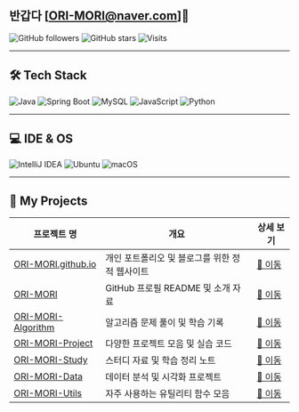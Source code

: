 ## 반갑다 [ORI-MORI@naver.com]👋

![GitHub followers](https://img.shields.io/github/followers/YOUR_GITHUB_USERNAME?style=social)
![GitHub stars](https://img.shields.io/github/stars/YOUR_GITHUB_USERNAME?style=social)
![Visits](https://komarev.com/ghpvc/?username=YOUR_GITHUB_USERNAME&color=blue)

---

## 🛠 Tech Stack

![Java](https://img.shields.io/badge/Java-007396?style=flat&logo=java&logoColor=white)
![Spring Boot](https://img.shields.io/badge/SpringBoot-6DB33F?style=flat&logo=spring-boot&logoColor=white)
![MySQL](https://img.shields.io/badge/MySQL-4479A1?style=flat&logo=mysql&logoColor=white)
![JavaScript](https://img.shields.io/badge/JavaScript-F7DF1E?style=flat&logo=javascript&logoColor=black)
![Python](https://img.shields.io/badge/Python-3776AB?style=flat&logo=python&logoColor=white)

---

## 💻 IDE & OS

![IntelliJ IDEA](https://img.shields.io/badge/IntelliJIDEA-000000?style=flat&logo=intellijidea&logoColor=white)
![Ubuntu](https://img.shields.io/badge/Ubuntu-E95420?style=flat&logo=ubuntu&logoColor=white)
![macOS](https://img.shields.io/badge/macOS-000000?style=flat&logo=apple&logoColor=white)

---

## 📂 My Projects

| 프로젝트 명 | 개요 | 상세 보기 |
|------------|------|-----------|
| [ORI-MORI.github.io](https://github.com/ORI-MORI/ORI-MORI.github.io) | 개인 포트폴리오 및 블로그를 위한 정적 웹사이트 | [🔗 이동](https://github.com/ORI-MORI/ORI-MORI.github.io) |
| [ORI-MORI](https://github.com/ORI-MORI/ORI-MORI) | GitHub 프로필 README 및 소개 자료 | [🔗 이동](https://github.com/ORI-MORI/ORI-MORI) |
| [ORI-MORI-Algorithm](https://github.com/ORI-MORI/ORI-MORI-Algorithm) | 알고리즘 문제 풀이 및 학습 기록 | [🔗 이동](https://github.com/ORI-MORI/ORI-MORI-Algorithm) |
| [ORI-MORI-Project](https://github.com/ORI-MORI/ORI-MORI-Project) | 다양한 프로젝트 모음 및 실습 코드 | [🔗 이동](https://github.com/ORI-MORI/ORI-MORI-Project) |
| [ORI-MORI-Study](https://github.com/ORI-MORI/ORI-MORI-Study) | 스터디 자료 및 학습 정리 노트 | [🔗 이동](https://github.com/ORI-MORI/ORI-MORI-Study) |
| [ORI-MORI-Data](https://github.com/ORI-MORI/ORI-MORI-Data) | 데이터 분석 및 시각화 프로젝트 | [🔗 이동](https://github.com/ORI-MORI/ORI-MORI-Data) |
| [ORI-MORI-Utils](https://github.com/ORI-MORI/ORI-MORI-Utils) | 자주 사용하는 유틸리티 함수 모음 | [🔗 이동](https://github.com/ORI-MORI/ORI-MORI-Utils) |

